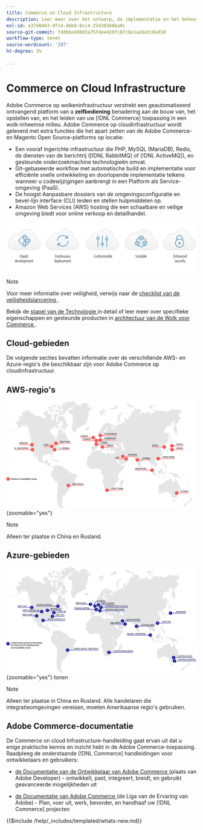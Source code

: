```yaml
---
title: Commerce on Cloud Infrastructure
description: Leer meer over het ontwerp, de implementatie en het beheer van Commerce op cloudinfrastructuur.
exl-id: a37d0403-df14-4bb9-8cc4-25436560ba0c
source-git-commit: fddbbe499d3a75fdee420fc87cbe1aa5e5c0a918
workflow-type: tm+mt
source-wordcount: '297'
ht-degree: 3%

---
```



# Commerce on Cloud Infrastructure

Adobe Commerce op wolkeninfrastructuur verstrekt een geautomatiseerd ontvangend platform van a **zelfbediening** benadering aan de bouw van, het opstellen van, en het leiden van uw [!DNL Commerce] toepassing in een wolk-inheemse milieu. Adobe Commerce op cloudinfrastructuur wordt geleverd met extra functies die het apart zetten van de Adobe Commerce- en Magento Open Source-platforms op locatie:

- Een vooraf ingerichte infrastructuur die PHP, MySQL (MariaDB), Redis, de diensten van de berichtrij ([!DNL RabbitMQ] of [!DNL ActiveMQ]), en gesteunde onderzoekmachine technologieën omvat.
- Git-gebaseerde workflow met automatische build en implementatie voor efficiënte snelle ontwikkeling en doorlopende implementatie telkens wanneer u codewijzigingen aanbrengt in een Platform als Service-omgeving (PaaS).
- De hoogst Aanpasbare dossiers van de omgevingsconfiguratie en bevel-lijn interface (CLI) leiden en stellen hulpmiddelen op.
- Amazon Web Services (AWS) hosting die een schaalbare en veilige omgeving biedt voor online verkoop en detailhandel.

![ de voordelen van de Wolk ](../assets/CloudBenefits.svg)

>[!NOTE]
>
>Voor meer informatie over veiligheid, verwijs naar de [ checklist van de veiligheidslancering ](https://experienceleague.adobe.com/en/docs/commerce-on-cloud/user-guide/launch/checklist#security-configuration).

Bekijk de [ stapel van de Technologie ](architecture/tech-stack.md) in detail of leer meer over specifieke eigenschappen en gesteunde producten in [ architectuur van de Wolk voor Commerce ](architecture/cloud-architecture.md).

<div id="recs-overview-body-1"></div>
<div id="recs-overview-body-2"></div>
<div id="recs-overview-body-3"></div>
<div id="recs-overview-body-4"></div>
<div id="recs-overview-body-5"></div>
<div id="recs-overview-body-6"></div>

## Cloud-gebieden

De volgende secties bevatten informatie over de verschillende AWS- en Azure-regio&#39;s die beschikbaar zijn voor Adobe Commerce op cloudinfrastructuur.

## AWS-regio&#39;s

![ Diagram die de gebieden van AWS tonen ](../assets/aws-regions.svg){zoomable="yes"}

>[!NOTE]
>
> Alleen ter plaatse in China en Rusland.

## Azure-gebieden

![ Diagram die Azure gebieden ](../assets/azure-regions.svg){zoomable="yes"} tonen

>[!NOTE]
>
> Alleen ter plaatse in China en Rusland. Alle handelaren die integratieomgevingen vereisen, moeten Amerikaanse regio&#39;s gebruiken.

## Adobe Commerce-documentatie

De Commerce on cloud Infrastructure-handleiding gaat ervan uit dat u enige praktische kennis en inzicht hebt in de Adobe Commerce-toepassing. Raadpleeg de onderstaande [!DNL Commerce] handleidingen voor ontwikkelaars en gebruikers:

- [ de Documentatie van de Ontwikkelaar van Adobe Commerce ](https://developer.adobe.com/commerce/docs/) (plaats van Adobe Developer) - ontwikkelt, past, integreert, breidt, en gebruikt geavanceerde mogelijkheden uit

- [ de Documentatie van Adobe Commerce ](https://experienceleague.adobe.com/docs/commerce.html) (de Liga van de Ervaring van Adobe) - Plan, voer uit, werk, bevorder, en handhaaf uw [!DNL Commerce] projecten

{{$include /help/_includes/templated/whats-new.md}}


<!-- Last updated from includes: 2025-10-10 20:36:31 -->

